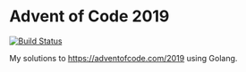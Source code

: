 # Advent of Code 2019

[![Build Status](https://img.shields.io/travis/colinodell/advent-2019/master.svg?style=flat-square)](https://travis-ci.org/colinodell/advent-2019)

My solutions to https://adventofcode.com/2019 using Golang.
